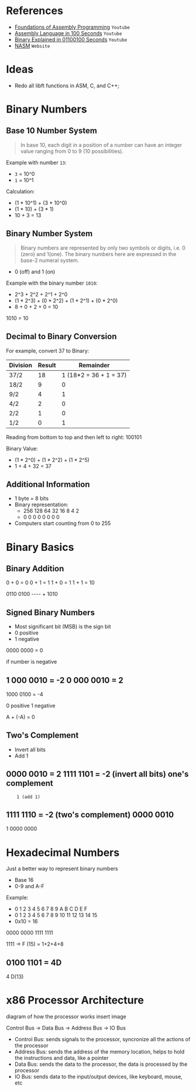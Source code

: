# References

- [Foundations of Assembly Programming](https://youtube.com/playlist?list=PL2EF13wm-hWCoj6tUBGUmrkJmH1972dBB) `Youtube`
- [Assembly Language in 100 Seconds](https://www.youtube.com/watch?v=4gwYkEK0gOk) `Youtube`
- [Binary Explained in 01100100 Seconds](https://www.youtube.com/watch?v=zDNaUi2cjv4) `Youtube`
- [NASM](https://www.nasm.us/index.php) `Website`

# Ideas

- Redo all libft functions in ASM, C, and C++;

# Binary Numbers
## Base 10 Number System

> In base 10, each digit in a position of a number can have an integer value ranging from 0 to 9 (10 possibilities).

Example with number `13`:
- `3` = 10^0
- `1` = 10^1

Calculation:
- (1 * 10^1) + (3 * 10^0)
- (1 * 10) + (3 * 1)
- 10 + 3 = 13

## Binary Number System

> Binary numbers are represented by only two symbols or digits, i.e. 0 (zero) and 1(one). The binary numbers here are expressed in the base-2 numeral system.

- 0 (off) and 1 (on)

Example with the binary number `1010`:
- 2^3 + 2^2 + 2^1 + 2^0
- (1 * 2^3) + (0 * 2^2) + (1 * 2^1) + (0 * 2^0)
- 8 + 0 + 2 + 0 = 10

1010 = 10

## Decimal to Binary Conversion

For example, convert 37 to Binary:

Division     | Result | Remainder
-------------|--------|----------
37/2         | 18     | 1 (18*2 = 36 + 1 = 37)
18/2         | 9      | 0
9/2          | 4      | 1
4/2          | 2      | 0
2/2          | 1      | 0
1/2          | 0      | 1

Reading from bottom to top and then left to right:
100101

Binary Value:
- (1 * 2^0) + (1 * 2^2) + (1 * 2^5)
- 1 + 4 + 32 = 37

## Additional Information

- 1 byte = 8 bits
- Binary representation:
  - 256 128 64 32 16 8 4 2
  - 0   0   0  0  0  0 0 0
- Computers start counting from 0 to 255

# Binary Basics

## Binary Addition
0 + 0 = 0
0 + 1 = 1
1 + 0 = 1
1 + 1 = 10

0110
0100
---- +
1010

## Signed Binary Numbers

- Most significant bit (MSB) is the sign bit
- 0 positive
- 1 negative

0000 0000 = 0

if number is negative

1 000 0010 = -2
0 000 0010 = 2
----------
1000 0100 = -4

0 positive
1 negative


A + (-A) = 0

## Two's Complement

- Invert all bits
- Add 1

0000 0010 = 2
1111 1101 = -2 (invert all bits) one's complement
---------
        1 (add 1)

   1111 1110 = -2 (two's complement)
   0000 0010
   ---------
1  0000 0000

# Hexadecimal Numbers

Just a better way to represent binary numbers

- Base 16
- 0-9 and A-F

Example:
- 0 1 2 3 4 5 6 7 8 9 A B C D E F
- 0 1 2 3 4 5 6 7 8 9 10 11 12 13 14 15
- 0x10 = 16

0000 0000
1111 1111

1111 -> F (15) = 1+2+4+8

0100 1101 = 4D
---------
4    D(13)

# x86 Processor Architecture

diagram of how the processor works insert image

Control Bus -> Data Bus -> Address Bus -> IO Bus

- Control Bus: sends signals to the processor, syncronize all the actions of the processor
- Address Bus: sends the address of the memory location, helps to hold the instructions and data, like a pointer
- Data Bus: sends the data to the processor, the data is processed by the processor
- IO Bus: sends data to the input/output devices, like keyboard, mouse, etc